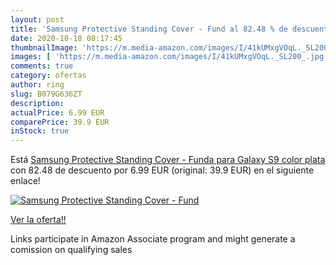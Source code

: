 ```yaml
---
layout: post
title: 'Samsung Protective Standing Cover - Fund al 82.48 % de descuento'
date: 2020-10-18 08:17:45
thumbnailImage: 'https://m.media-amazon.com/images/I/41kUMxgVOqL._SL200_.jpg'
images: [ 'https://m.media-amazon.com/images/I/41kUMxgVOqL._SL200_.jpg' ]
comments: true
category: ofertas
author: ring
slug: B079G636ZT
description:
actualPrice: 6.99 EUR
comparePrice: 39.9 EUR
inStock: true
---
```


Está [Samsung Protective Standing Cover - Funda para Galaxy S9  color plata](https://www.amazon.es/dp/B079G636ZT/?tag=tolees-21) con 82.48 de descuento por 6.99 EUR (original: 39.9 EUR) en el siguiente enlace!

[![Samsung Protective Standing Cover - Fund](https://m.media-amazon.com/images/I/41kUMxgVOqL._SL200_.jpg)](https://www.amazon.es/dp/B079G636ZT/?tag=tolees-21)

[Ver la oferta!!](https://www.amazon.es/dp/B079G636ZT/?tag=tolees-21)

Links participate in Amazon Associate program and might generate a comission on qualifying sales


